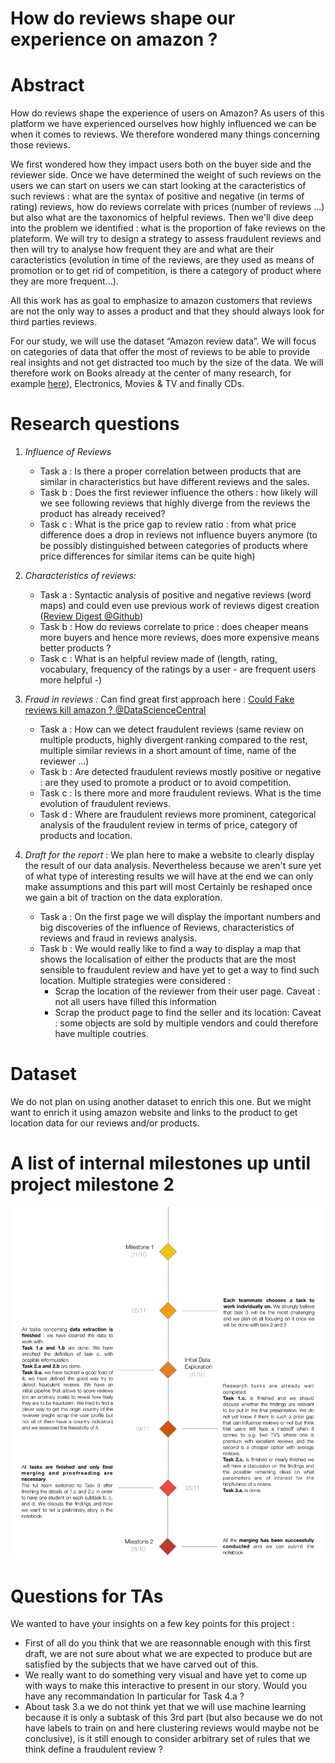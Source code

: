 # How do reviews shape our experience on amazon ?

# Abstract
How do reviews shape the experience of users on Amazon? As users of this platform we have experienced ourselves how highly influenced we can be when it comes to reviews. We therefore wondered many things concerning those reviews. 

We first wondered how they impact users both on the buyer side and the reviewer side. Once we have determined the weight of such reviews on the users we can start on users we can start looking at the caracteristics of such reviews : what are the syntax of positive and negative (in terms of rating) reviews, how do reviews correlate with prices (number of reviews ...) but also what are the taxonomics of helpful reviews. Then we'll dive deep into the problem we identified : what is the proportion of fake reviews on the plateform. We will try to design a strategy to assess fraudulent reviews and then will try to analyse how frequent they are and what are their caracteristics (evolution in time of the reviews, are they used as means of promotion or to get rid of competition, is there a category of product where they are more frequent...).

All this work has as goal to emphasize to amazon customers that reviews are not the only way to asses a product and that they should always look for third parties reviews.

For our study, we will use the dataset “Amazon review data”. We will focus on categories of data that offer the most of reviews to be able to provide real insights and not get distracted too much by the size of the data. We will therefore work on Books already at the center of many research, for example [here](https://www.stat.berkeley.edu/~aldous/Research/Ugrad/Timothy.Thesis.pdf)), Electronics, Movies & TV and finally CDs.


# Research questions
1. _Influence of Reviews_
	* Task a : Is there a proper correlation between products that are similar in characteristics but have different reviews and the sales.
	* Task b : Does the first reviewer influence the others : how likely will we see following reviews that highly diverge from the reviews the product has already received?
	* Task c : What is the price gap to review ratio : from what price difference does a drop in reviews not influence buyers anymore (to be possibly distinguished between categories of products where price differences for similar items can be quite high)


2. _Characteristics of reviews:_
	* Task a : Syntactic analysis of positive and negative reviews (word maps) and could even use previous work of reviews digest creation ([Review Digest @Github](https://github.com/rprajapati1/ReviewDigest))
	* Task b : How do reviews correlate to price : does cheaper means more buyers and hence more reviews, does more expensive means better products ?
	* Task c : What is an helpful review made of (length, rating, vocabulary, frequency of the ratings by a user - are frequent users more helpful -)

3. _Fraud in reviews :_ Can find great first approach here : [Could Fake reviews kill amazon ? @DataScienceCentral](https://www.datasciencecentral.com/profiles/blogs/could-fake-reviews-kill-amazon)
	* Task a : How can we detect fraudulent reviews (same review on multiple products, highly divergent ranking compared to the rest, multiple similar reviews in a short amount of time, name of the reviewer …)
	* Task b : Are detected fraudulent reviews mostly positive or negative : are they used to promote a product or to avoid competition.
	* Task c : Is there more and more fraudulent reviews. What is the time evolution of fraudulent reviews.
	* Task d : Where are fraudulent reviews more prominent, categorical analysis of the fraudulent review in terms of price, category of products and location.

4. _Draft for the report_ : We plan here to make a website to clearly display the result of our data analysis. Nevertheless because we aren't sure yet of what type of interesting results we will have at the end we can only make assumptions and this part will most Certainly be reshaped once we gain a bit of traction on the data exploration.
	* Task a : On the first page we will display the important numbers and big discoveries of the influence of Reviews, characteristics of reviews and fraud in reviews analysis.
	* Task b : We would really like to find a way to display a map that shows the localisation of either the products that are the most sensible to fraudulent review and have yet to get a way to find such location. Multiple strategies were considered :
		* Scrap the location of the reviewer from their user page. Caveat : not all users have filled this information
		* Scrap the product page to find the seller and its location: Caveat : some objects are sold by multiple vendors and could therefore have multiple coutries. 


# Dataset
We do not plan on using another dataset to enrich this one. But we might want to enrich it using amazon website and links to the product to get location data for our reviews and/or products. 

# A list of internal milestones up until project milestone 2
<p align="center">
  <img src="ada-milestones.pdf"/>
</p>


# Questions for TAs
We wanted to have your insights on a few key points for this project :

* First of all do you think that we are reasonnable enough with this first draft, we are not sure about what we are expected to produce but are satisfied by the subjects that we have carved out of this.
* We really want to do something very visual and have yet to come up with ways to make this interactive to present in our story. Would you have any recommandation In particular for Task 4.a ?
* About task 3.a we do not think yet that we will use machine learning because it is only a subtask of this 3rd part (but also because we do not have labels to train on and here clustering reviews would maybe not be conclusive), is it still enough to consider arbitrary set of rules that we think define a fraudulent review ?
